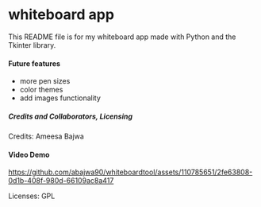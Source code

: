 # whiteboard app
This README file is for my whiteboard app made with Python and the Tkinter library.

#### Future features
- more pen sizes
- color themes
- add images functionality

##### Credits and Collaborators, Licensing 
Credits: Ameesa Bajwa

#### Video Demo
https://github.com/abajwa90/whiteboardtool/assets/110785651/2fe63808-0d1b-408f-980d-66109ac8a417


Licenses: GPL
